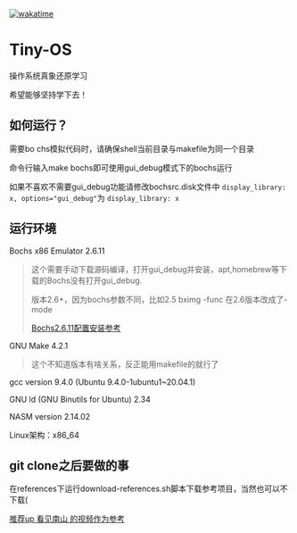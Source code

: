 [![wakatime](https://wakatime.com/badge/user/cd8731d7-2366-4da2-8032-5bb5ad0d3122/project/98b03fed-380c-4359-b03a-017e52b6fd99.svg)](https://wakatime.com/badge/user/cd8731d7-2366-4da2-8032-5bb5ad0d3122/project/98b03fed-380c-4359-b03a-017e52b6fd99)

# Tiny-OS

 操作系统真象还原学习

希望能够坚持学下去！

## 如何运行？

需要bo chs模拟代码时，请确保shell当前目录与makefile为同一个目录

命令行输入make bochs即可使用gui_debug模式下的bochs运行

如果不喜欢不需要gui_debug功能请修改bochsrc.disk文件中 ``display_library: x, options="gui_debug"``为 ``display_library: x``

## 运行环境

Bochs x86 Emulator 2.6.11

> 这个需要手动下载源码编译，打开gui_debug并安装，apt,homebrew等下载的Bochs没有打开gui_debug.
>
> 版本2.6+，因为bochs参数不同，比如2.5 bximg -func 在2.6版本改成了-mode
>
> [Bochs2.6.11配置安装参考](https://www.cnblogs.com/oasisyang/archive/2021/09/30/15358137.html "Bochs2.6.11配置安装参考")

GNU Make 4.2.1

> 这个不知道版本有啥关系，反正能用makefile的就行了

gcc version 9.4.0 (Ubuntu 9.4.0-1ubuntu1~20.04.1)

GNU ld (GNU Binutils for Ubuntu) 2.34

NASM version 2.14.02

Linux架构：x86_64

## git clone之后要做的事

在references下运行download-references.sh脚本下载参考项目，当然也可以不下载(

[推荐up 看见南山 的视频作为参考](https://www.bilibili.com/video/BV1kg4y1V7TV/?share_source=copy_web&vd_source=6a59c86042f2b2c62159e91ee5e54dc5)
